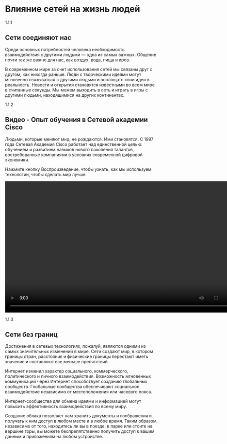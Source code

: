 # Влияние сетей на жизнь людей

1.1.1
## Сети соединяют нас
Среди основных потребностей человека необходимость взаимодействия с другими людьми — одна из самых важных. Общение почти так же важно для нас, как воздух, вода, пища и кров.

В современном мире за счет использования сетей мы связаны друг с другом, как никогда раньше. Люди с творческими идеями могут мгновенно связываться с другими людьми и воплощать свои идеи в реальность. Новости и открытия становятся известными во всем мире в считанные секунды. Мы можем выходить в сеть и играть в игры с другими людьми, находящимися на других континентах.


1.1.2
## Видео - Опыт обучения в Сетевой академии Cisco
Людьми, которые меняют мир, не рождаются. Ими становятся. С 1997 года Сетевая Академия Cisco работает над единственной целью: обучением и развитием навыков нового поколения талантов, востребованные компаниями в условиях современной цифровой экономики.

Нажмите кнопку Воспроизведение, чтобы узнать, как мы используем технологии, чтобы сделать мир лучше.

<video width="768" height="432" controls>
  <source src="./assets/1.1.2.mp4" type='video/mp4; codecs="avc1.42E01E, mp4a.40.2"'>
</video>

1.1.3
## Сети без границ
Достижения в сетевых технологиях, пожалуй, являются одними из самых значительных изменений в мире. Сети создают мир, в котором границы стран, расстояния и физические границы перестают иметь значение и составляют все меньше препятствий.

Интернет изменил характер социального, коммерческого, политического и личного взаимодействия. Возможность мгновенных коммуникаций через Интернет способствует созданию глобальных сообществ. Глобальные сообщества обеспечивают социальное взаимодействие независимо от местоположения или часового пояса.

Интернет-сообщества для обмена идеями и информацией могут повысить эффективность взаимодействия по всему миру.

Создание облака позволяет нам хранить документы и изображения и получать к ним доступ в любом месте и в любое время. Таким образом, независимо от того, находитесь ли вы в поезде, в парке или стоите на вершине горы, вы можете беспрепятственно получить доступ к вашим данным и приложениям на любом устройстве.

